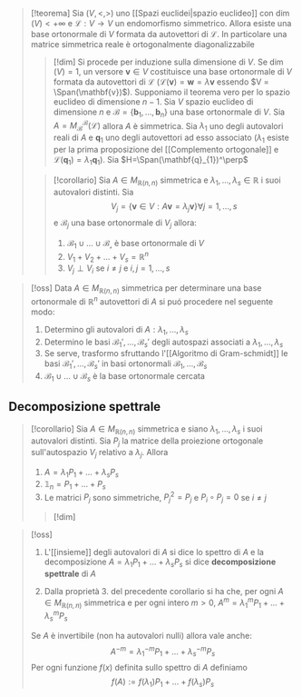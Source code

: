 >[!teorema]
>Sia $(V,<,>)$ uno [[Spazi euclidei|spazio euclideo]] con $\dim(V) < +\infty$ e $\mathcal{L} : V \to V$ un endomorfismo simmetrico. Allora esiste una base ortonormale di $V$ formata da autovettori di $\mathcal{L}$. In particolare una matrice simmetrica reale è ortogonalmente diagonalizzabile
>
>>[!dim]
>>Si procede per induzione sulla dimensione di $V$. Se $\dim(V) = 1$, un versore $\mathbf{v} \in V$ costituisce una base ortonormale di $V$ formata da autovettori di $\mathcal{L}$ ($\mathcal{L}(\mathbf{v}) = \mathbf{w} = \lambda \mathbf{v}$ essendo $V = \Span(\mathbf{v})$).
>>Supponiamo il teorema vero per lo spazio euclideo di dimensione $n-1$. Sia $V$ spazio euclideo di dimensione $n$ e $\mathcal{B}=\{ \mathbf{b}_{1},\dots,\mathbf{b}_{n} \}$ una base ortonormale di $V$. Sia $A = M_{\mathcal{B}}^{\mathcal{B}}(\mathcal{L})$ allora $A$ è simmetrica. Sia $\lambda_{1}$ uno degli autovalori reali di $A$ e $\mathbf{q}_{1}$ uno degli autovettori ad esso associato ($\lambda_{1}$ esiste per la prima proposizione del [[Complemento ortogonale]] e $\mathcal{L}(\mathbf{q}_{1})=\lambda_{1}\mathbf{q}_{1}$). Sia $H=\Span(\mathbf{q}_{1})^\perp$
>
>>[!corollario]
>>Sia $A \in M_{\mathbb{R}(n,n)}$ simmetrica e $\lambda_{1},\dots,\lambda_{s} \in \mathbb{R}$ i suoi autovalori distinti. Sia
>> $$ V_{j} = \left\{ \mathbf{v} \in V: A\mathbf{v} = \lambda_{j}\mathbf{v} \right\} \forall j = 1,\dots,s  $$
>> e $\mathcal{B}_{j}$ una base ortonormale di $V_{j}$ allora:
>> 1. $\mathcal{B_{1}} \cup \dots \cup \mathcal{B_{s}}$ è base ortonormale di $V$
>> 2. $V_{1} + V_{2} + \dots + V_{s} = \mathbb{R}^n$
>> 3. $V_{j} \perp V_{i}$ se $i \neq j$ e $i,j = 1,\dots,s$

>[!oss]
>Data $A \in M_{\mathbb{R}(n,n)}$ simmetrica per determinare una base ortonormale di $\mathbb{R}^n$ autovettori di $A$ si puó procedere nel seguente modo:
>1. Determino gli autovalori di $A: \lambda_{1},\dots,\lambda_{s}$
>2. Determino le basi $\mathcal{B}_{1}',\dots,\mathcal{B}_{s}'$ degli autospazi associati a $\lambda_{1},\dots ,\lambda_{s}$
>3. Se serve, trasformo sfruttando l'[[Algoritmo di Gram-schmidt]] le basi $\mathcal{B}_{1}',\dots,\mathcal{B}_{s}'$ in basi ortonormali $\mathcal{B}_{1},\dots,\mathcal{B}_{s}$
>4. $\mathcal{B}_{1} \cup \dots \cup \mathcal{B}_{s}$ è la base ortonormale cercata


## Decomposizione spettrale

>[!corollario]
>Sia $A \in M_{\mathbb{R}(n,n)}$ simmetrica e siano $\lambda_{1},\dots,\lambda_{s}$ i suoi autovalori distinti. Sia $P_{j}$ la matrice della proiezione ortogonale sull'autospazio $V_{j}$ relativo a $\lambda_{j}$. Allora
>1. $A = \lambda_{1}P_{1} + \dots + \lambda_{s}P_{s}$
>2. $\mathbb{1}_{n} = P_{1} + \dots + P_{s}$
>3. Le matrici $P_{j}$ sono simmetriche, $P^2_{j} = P_{j}$ e $P_{i} \circ P_{j} = 0$ se $i \neq j$
>
>>[!dim]


>[!oss]
>1. L'[[insieme]] degli autovalori di $A$ si dice lo spettro di $A$ e la decomposizione  $A =\lambda_{1}P_{1} + \dots + \lambda_{s}P_{s}$ si dice **decomposizione spettrale** di $A$
>
>2. Dalla proprietà 3. del precedente corollario si ha che, per ogni $A \in M_{\mathbb{R}(n,n)}$ simmetrica e per ogni intero $m > 0$, $A^m = \lambda_{1}^mP_{1} +\dots + \lambda_{s}^m P_{s}$ 
>   
>  Se $A$ è invertibile (non ha autovalori nulli) allora vale anche:
>  $$ A^{-m} = \lambda_{1}^{-m}P_{1} +  \dots + \lambda_{s}^{-m}P_{s} $$
>  Per ogni funzione $f(x)$ definita sullo spettro di $A$ definiamo
>  $$ f(A) := f(\lambda_{1})P_{1} + \dots + f(\lambda_{s})P_{s} $$